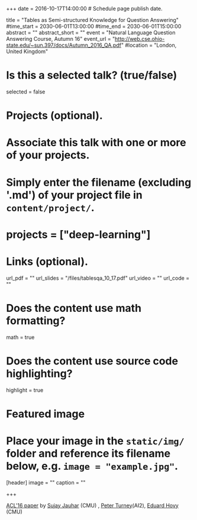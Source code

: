 +++
date = 2016-10-17T14:00:00    # Schedule page publish date.

title = "Tables as Semi-structured Knowledge for Question Answering"
#time_start = 2030-06-01T13:00:00
#time_end = 2030-06-01T15:00:00
abstract = ""
abstract_short = ""
event = "Natural Language Question Answering Course, Autumn 16"
event_url = "http://web.cse.ohio-state.edu/~sun.397/docs/Autumn_2016_QA.pdf"
#location = "London, United Kingdom"

# Is this a selected talk? (true/false)
selected = false

# Projects (optional).
#   Associate this talk with one or more of your projects.
#   Simply enter the filename (excluding '.md') of your project file in `content/project/`.
# projects = ["deep-learning"]

# Links (optional).
url_pdf = ""
url_slides = "/files/tablesqa_10_17.pdf"
url_video = ""
url_code = ""

# Does the content use math formatting?
math = true

# Does the content use source code highlighting?
highlight = true

# Featured image
# Place your image in the `static/img/` folder and reference its filename below, e.g. `image = "example.jpg"`.
[header]
image = ""
caption = ""

+++

[ACL'16 paper](http://aclweb.org/anthology/P/P16/P16-1045.pdf) by [Sujay Jauhar](http://www.cs.cmu.edu/~sjauhar/Home.html) (CMU) , [Peter Turney](https://scholar.google.com/citations?user=-B4voPsAAAAJ)(AI2), [Eduard Hovy](https://www.cs.cmu.edu/~hovy/) (CMU)